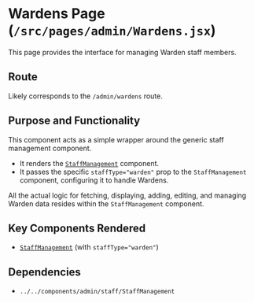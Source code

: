 # Wardens Page (`/src/pages/admin/Wardens.jsx`)

This page provides the interface for managing Warden staff members.

## Route

Likely corresponds to the `/admin/wardens` route.

## Purpose and Functionality

This component acts as a simple wrapper around the generic staff management component.

- It renders the [`StaffManagement`](../../components/admin/staff/StaffManagement.md) component.
- It passes the specific `staffType="warden"` prop to the `StaffManagement` component, configuring it to handle Wardens.

All the actual logic for fetching, displaying, adding, editing, and managing Warden data resides within the `StaffManagement` component.

## Key Components Rendered

- [`StaffManagement`](../../components/admin/staff/StaffManagement.md) (with `staffType="warden"`)

## Dependencies

- `../../components/admin/staff/StaffManagement`
